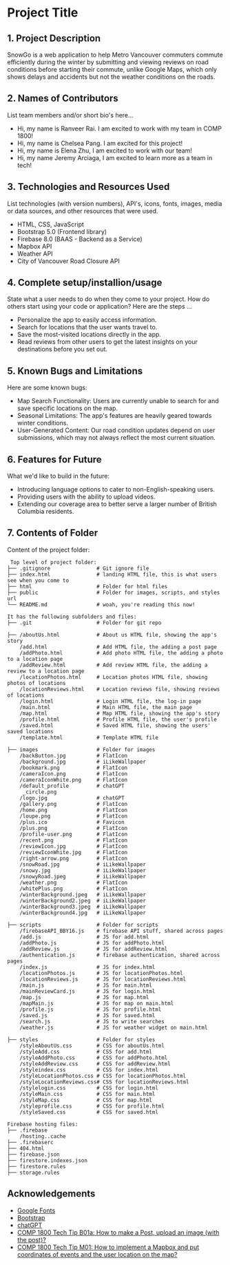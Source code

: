 # Project Title

## 1. Project Description

SnowGo is a web application to help Metro Vancouver commuters commute efficiently during the winter by submitting and viewing reviews on road conditions before starting their commute, unlike Google Maps, which only shows delays and accidents but not the weather conditions on the roads.

## 2. Names of Contributors

List team members and/or short bio's here...

- Hi, my name is Ranveer Rai. I am excited to work with my team in COMP 1800!
- Hi, my name is Chelsea Pang. I am excited for this project!
- Hi, my name is Elena Zhu, I am excited to work with our team!
- Hi, my name Jeremy Arciaga, I am excited to learn more as a team in tech!

## 3. Technologies and Resources Used

List technologies (with version numbers), API's, icons, fonts, images, media or data sources, and other resources that were used.

- HTML, CSS, JavaScript
- Bootstrap 5.0 (Frontend library)
- Firebase 8.0 (BAAS - Backend as a Service)
- Mapbox API
- Weather API
- City of Vancouver Road Closure API

## 4. Complete setup/installion/usage

State what a user needs to do when they come to your project. How do others start using your code or application?
Here are the steps ...

- Personalize the app to easily access information.
- Search for locations that the user wants travel to.
- Save the most-visited locations directly in the app.
- Read reviews from other users to get the latest insights on your destinations before you set out.

## 5. Known Bugs and Limitations

Here are some known bugs:

- Map Search Functionality: Users are currently unable to search for and save specific locations on the map.
- Seasonal Limitations: The app's features are heavily geared towards winter conditions.
- User-Generated Content: Our road condition updates depend on user submissions, which may not always reflect the most current situation.

## 6. Features for Future

What we'd like to build in the future:

- Introducing language options to cater to non-English-speaking users.
- Providing users with the ability to upload videos.
- Extending our coverage area to better serve a larger number of British Columbia residents.

## 7. Contents of Folder

Content of the project folder:

```
 Top level of project folder:
├── .gitignore               # Git ignore file
├── index.html               # landing HTML file, this is what users see when you come to
├── html                     # Folder for html files
├── public                   # Folder for images, scripts, and styles
url
└── README.md                # woah, you're reading this now!

It has the following subfolders and files:
├── .git                     # Folder for git repo

├── /aboutUs.html            # About us HTML file, showing the app's story
    /add.html                # Add HTML file, the adding a post page
    /addPhoto.html           # Add photo HTML file, the adding a photo to a location page
    /addReview.html          # Add review HTML file, the adding a review to a location page
    /locationPhotos.html     # Location photos HTML file, showing photos of locations
    /locationReviews.html    # Location reviews file, showing reviews of locations
    /login.html              # Login HTML file, the log-in page
    /main.html               # Main HTML file, the main page
    /map.html                # Map HTML file, showing the app's story
    /profile.html            # Profile HTML file, the user's profile
    /saved.html              # Saved HTML file, showing the users' saved locations
    /template.html           # Template HTML file

├── images                   # Folder for images
    /backButton.jpg          # FlatIcon
    /background.jpg          # iLikeWallpaper
    /bookmark.png            # FlatIcon
    /cameraIcon.png          # FlatIcon
    /cameraIconWhite.png     # FlatIcon
    /default_profile         # chatGPT
     _circle.png
    /logo.jpg                # chatGPT
    /gallery.png             # FlatIcon
    /home.png                # FlatIcon
    /loupe.png               # FlatIcon
    /plus.ico                # Favicon
    /plus.png                # FlatIcon
    /profile-user.png        # FlatIcon
    /recent.png              # FlatIcon
    /reviewIcon.jpg          # FlatIcon
    /reviewIconWhite.jpg     # FlatIcon
    /right-arrow.png         # FlatIcon
    /snowRoad.jpg            # iLikeWallpaper
    /snowy.jpg               # iLikeWallpaper
    /snowyRoad.jpeg          # iLikeWallpaper
    /weather.png             # FlatIcon
    /whitePlus.png           # FlatIcon
    /winterBackground.jpeg   # iLikeWallpaper
    /winterBackground2.jpeg  # iLikeWallpaper
    /winterBackground3.jpeg  # iLikeWallpaper
    /winterBackground4.jpg   # iLikeWallpaper

├── scripts                  # Folder for scripts
    /firebaseAPI_BBY16.js    # firebase API stuff, shared across pages
    /add.js                  # JS for add.html
    /addPhoto.js             # JS for addPhoto.html
    /addReview.js            # JS for addReview.html
    /authentication.js       # firebase authentication, shared across pages
    /index.js                # JS for index.html
    /locationPhotos.js       # JS for locationPhotos.html
    /locationReviews.js      # JS for locationReviews.html
    /main.js                 # JS for main.html
    /mainReviewCard.js       # JS for login.html
    /map.js                  # JS for map.html
    /mapMain.js              # JS for map on main.html
    /profile.js              # JS for profile.html
    /saved.js                # JS for saved.html
    /search.js               # JS to write searches
    /weather.js              # JS for weather widget on main.html

├── styles                   # Folder for styles
    /styleAboutUs.css        # CSS for aboutUs.html
    /styleAdd.css            # CSS for add.html
    /styleAddPhoto.css       # CSS for addPhoto.html
    /styleAddReview.css      # CSS for addReview.html
    /styleindex.css          # CSS for index.html
    /styleLocationPhotos.css # CSS for locationPhotos.html
    /styleLocationReviews.css# CSS for locationReviews.html
    /stylelogin.css          # CSS for login.html
    /styleMain.css           # CSS for main.html
    /styleMap.css            # CSS for map.html
    /styleprofile.css        # CSS for profile.html
    /styleSaved.css          # CSS for saved.html

Firebase hosting files:
├── .firebase
	/hosting..cache
├── .firebaserc
├── 404.html
├── firebase.json
├── firestore.indexes.json
├── firestore.rules
├── storage.rules

```

## Acknowledgements

- <a href="https://fonts.google.com/">Google Fonts</a>
- <a href="https://getbootstrap.com/">Bootstrap</a>
- <a href="https://chat.openai.com//">chatGPT</a>
- <a href="https://bcit-cst.notion.site/Tech-Tip-B01a-How-to-make-a-Post-upload-an-image-with-the-post-7e052ed0ea9b4428807a730df1b7125d">COMP 1800 Tech Tip B01a: How to make a Post, upload an image (with the post)?</a>
- <a href="https://bcit-cst.notion.site/M01-How-to-implement-a-Mapbox-and-put-coordinates-of-events-and-the-user-location-on-the-map-59184d709f254993b16cb40f14ed0480">COMP 1800 Tech Tip M01: How to implement a Mapbox and put coordinates of events and the user location on the map?</a>
